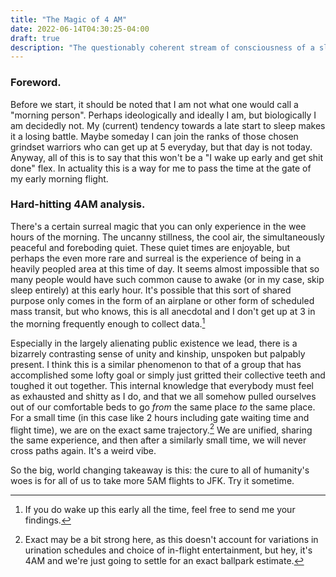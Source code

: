 ```yaml
---
title: "The Magic of 4 AM"
date: 2022-06-14T04:30:25-04:00
draft: true
description: "The questionably coherent stream of consciousness of a sleep deprived guy on how weird The World is."
---
```


### Foreword.
Before we start, it should be noted that I am not what one would call a "morning person". Perhaps ideologically and ideally I am, but biologically I am decidedly not. My (current) tendency towards a late start to sleep makes it a losing battle. Maybe someday I can join the ranks of those chosen grindset warriors who can get up at 5 everyday, but that day is not today. Anyway, all of this is to say that this won't be a "I wake up early and get shit done" flex. In actuality this is a way for me to pass the time at the gate of my early morning flight.

### Hard-hitting 4AM analysis.
There's a certain surreal magic that you can only experience in the wee hours of the morning. The uncanny stillness, the cool air, the simultaneously peaceful and foreboding quiet. These quiet times are enjoyable, but perhaps the even more rare and surreal is the experience of being in a heavily peopled area at this time of day. It seems almost impossible that so many people would have such common cause to awake (or in my case, skip sleep entirely) at this early hour. It's possible that this sort of shared purpose only comes in the form of an airplane or other form of scheduled mass transit, but who knows, this is all anecdotal and I don't get up at 3 in the morning frequently enough to collect data.[^1] 

Especially in the largely alienating public existence we lead, there is a bizarrely contrasting sense of unity and kinship, unspoken but palpably present. I think this is a similar phenomenon to that of a group that has accomplished some lofty goal or simply just gritted their collective teeth and toughed it out together. This internal knowledge that everybody must feel as exhausted and shitty as I do, and that we all somehow pulled ourselves out of our comfortable beds to go _from_ the same place _to_ the same place. For a small time (in this case like 2 hours including gate waiting time and flight time), we are on the exact same trajectory.[^2] We are unified, sharing the same experience, and then after a similarly small time, we will never cross paths again. It's a weird vibe.

So the big, world changing takeaway is this: the cure to all of humanity's woes is for all of us to take more 5AM flights to JFK. Try it sometime.

[^1]: If you do wake up this early all the time, feel free to send me your findings.
[^2]: Exact may be a bit strong here, as this doesn't account for variations in urination schedules and choice of in-flight entertainment, but hey, it's 4AM and we're just going to settle for an exact ballpark estimate.

